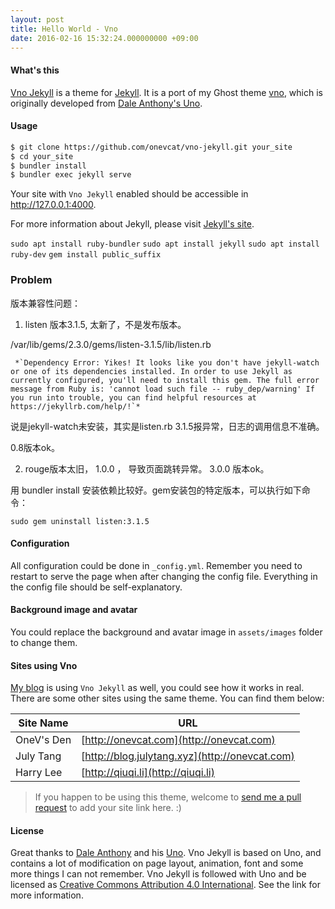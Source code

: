 ```yaml
---
layout: post
title: Hello World - Vno
date: 2016-02-16 15:32:24.000000000 +09:00
---
```


#### What's this

[Vno Jekyll](https://github.com/onevcat/vno-jekyll) is a theme for [Jekyll](http://jekyllrb.com). It is a port of my Ghost theme [vno](https://github.com/onevcat/vno), which is originally developed from [Dale Anthony's Uno](https://github.com/daleanthony/uno).

#### Usage

```bash
$ git clone https://github.com/onevcat/vno-jekyll.git your_site
$ cd your_site
$ bundler install
$ bundler exec jekyll serve
```

Your site with `Vno Jekyll` enabled should be accessible in http://127.0.0.1:4000.

For more information about Jekyll, please visit [Jekyll's site](http://jekyllrb.com).

`sudo apt install ruby-bundler`
`sudo apt install jekyll`
`sudo apt install ruby-dev`
`gem install public_suffix`



### Problem

版本兼容性问题：

1.  listen 版本3.1.5, 太新了，不是发布版本。

   /var/lib/gems/2.3.0/gems/listen-3.1.5/lib/listen.rb

     *`Dependency Error: Yikes! It looks like you don't have jekyll-watch or one of its dependencies installed. In order to use Jekyll as currently configured, you'll need to install this gem. The full error message from Ruby is: 'cannot load such file -- ruby_dep/warning' If you run into trouble, you can find helpful resources at https://jekyllrb.com/help/!`* 

   说是jekyll-watch未安装，其实是listen.rb 3.1.5报异常，日志的调用信息不准确。

   0.8版本ok。

2. rouge版本太旧， 1.0.0 ， 导致页面跳转异常。  3.0.0 版本ok。



用 bundler install 安装依赖比较好。gem安装包的特定版本，可以执行如下命令：

`sudo gem uninstall listen:3.1.5`



#### Configuration

All configuration could be done in `_config.yml`. Remember you need to restart to serve the page when after changing the config file. Everything in the config file should be self-explanatory.

#### Background image and avatar

You could replace the background and avatar image in `assets/images` folder to change them.

#### Sites using Vno

[My blog](http://onevcat.com) is using `Vno Jekyll` as well, you could see how it works in real. There are some other sites using the same theme. You can find them below:

| Site Name  | URL                                      |
| ---------- | ---------------------------------------- |
| OneV's Den | [http://onevcat.com](http://onevcat.com) |
| July Tang  | [http://blog.julytang.xyz](http://onevcat.com) |
| Harry Lee  | [http://qiuqi.li](http://qiuqi.li)       |

> If you happen to be using this theme, welcome to [send me a pull request](https://github.com/onevcat/vno-jekyll/pulls) to add your site link here. :)

#### License

Great thanks to [Dale Anthony](https://github.com/daleanthony) and his [Uno](https://github.com/daleanthony/uno). Vno Jekyll is based on Uno, and contains a lot of modification on page layout, animation, font and some more things I can not remember. Vno Jekyll is followed with Uno and be licensed as [Creative Commons Attribution 4.0 International](http://creativecommons.org/licenses/by/4.0/). See the link for more information.
